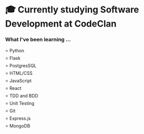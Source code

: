 

<!--
**M5FGN/m5fgn** is a ✨ _special_ ✨ repository because its `README.md` (this file) appears on your GitHub profile.
-->

# 🎓 Currently studying Software Development at CodeClan

### What I've been learning ...

⭐ Python \
⭐ Flask \
⭐ PostgresSQL \
⭐ HTML/CSS \
⭐ JavaScript \
⭐ React \
⭐ TDD and BDD \
⭐ Unit Testing \
⭐ Git \
⭐ Express.js \
⭐ MongoDB


